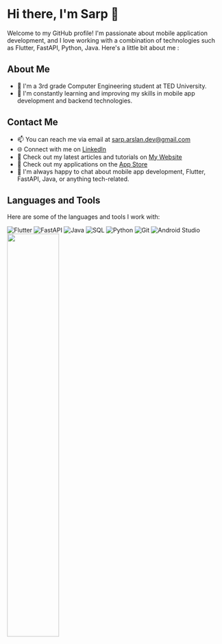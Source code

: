 # Hi there, I'm Sarp 👋

Welcome to my GitHub profile! I'm passionate about mobile application development, and I love working with a combination of technologies such as Flutter, FastAPI, Python, Java. Here's a little bit about me :

## About Me

- 💼 I'm a 3rd grade Computer Engineering student  at TED University.
- 🌱 I'm constantly learning and improving my skills in mobile app development and backend technologies.


## Contact Me

- 📫 You can reach me via email at sarp.arslan.dev@gmail.com
- 🌐 Connect with me on [LinkedIn](https://www.linkedin.com/in/sarp-arslan-2897971bb/)
- 📝 Check out my latest articles and tutorials on [My Website](https:/sarparslan.com)
- 📱 Check out my applications on the [App Store](https://apps.apple.com/us/developer/sarp-arslan/id1714067475)
- 💬 I'm always happy to chat about mobile app development, Flutter, FastAPI, Java, or anything tech-related.

## Languages and Tools

Here are some of the languages and tools I work with:

![Flutter](https://img.shields.io/badge/Flutter-%2302569B.svg?style=for-the-badge&logo=Flutter&logoColor=white) ![FastAPI](https://img.shields.io/badge/FastAPI-005571?style=for-the-badge&logo=fastapi) ![Java](https://img.shields.io/badge/java-%23ED8B00.svg?style=for-the-badge&logo=openjdk&logoColor=white) ![SQL](https://img.shields.io/badge/SQL-00758F?style=for-the-badge&logo=postgresql&logoColor=white) ![Python](https://img.shields.io/badge/Python-3776AB?style=for-the-badge&logo=python&logoColor=white) ![Git](https://img.shields.io/badge/Git-F05032?style=for-the-badge&logo=git&logoColor=white) ![Android Studio](https://img.shields.io/badge/Android%20Studio-3DDC84?style=for-the-badge&logo=androidstudio&logoColor=white) 
<img align = "left" width = "49%" src="https://www.codewars.com/users/sarp__arslan/badges/large" />

